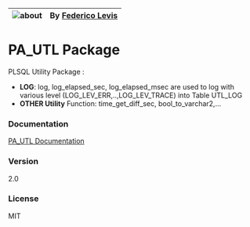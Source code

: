 
![about] | By [Federico Levis]
---------|-----------

# PA_UTL Package

PLSQL Utility Package :   
  - **LOG**: log, log_elapsed_sec, log_elapsed_msec are used to log with various level (LOG_LEV_ERR,..,LOG_LEV_TRACE) into Table UTL_LOG  
  - **OTHER Utility** Function: time_get_diff_sec, bool_to_varchar2,...  

### Documentation
[PA_UTL Documentation]

### Version
2.0

### License
MIT

 
   [about]: <https://rawgit.com/FedericoLevis/images/master/PA_UTL/UTL_LOG.png>
   [Federico Levis]: <https://www.linkedin.com/in/federicolevis> 
   [PA_UTL Documentation]: <https://rawgit.com/FedericoLevis/PLSqlUtility/master/PA_UTL/PLDoc/frame_index.html> 
